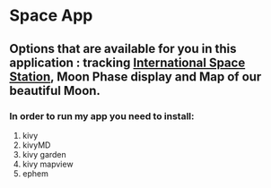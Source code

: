# Space App 
## Options that are available for you in this application : tracking [International Space Station](https://en.wikipedia.org/wiki/International_Space_Station), Moon Phase display and Map of our beautiful Moon.
### In order to run my app you need to install:
1. kivy
2. kivyMD
3. kivy garden
4. kivy mapview
5. ephem
